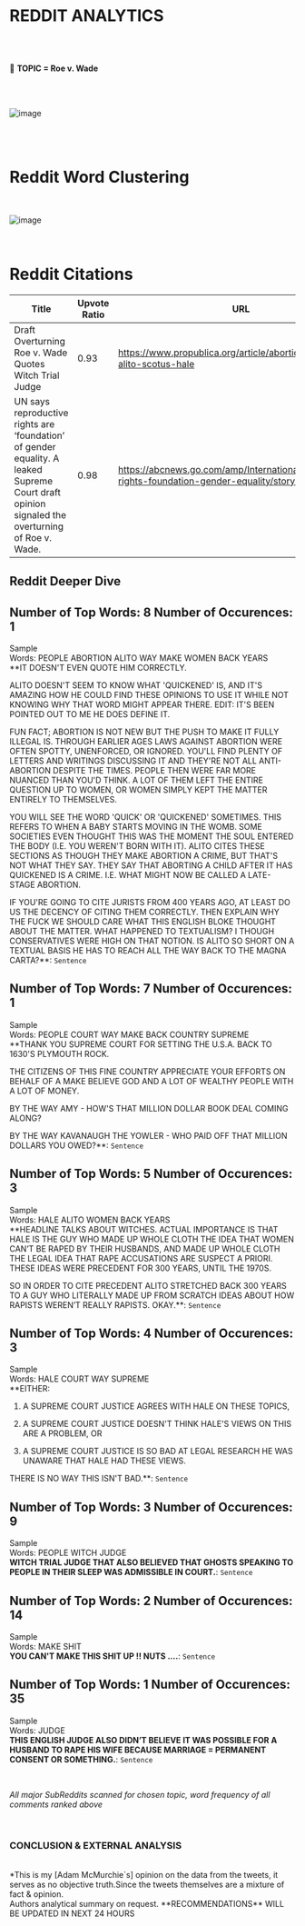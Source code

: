 
# REDDIT ANALYTICS
  
<br></br>  

&#x1F355; **TOPIC = Roe v. Wade**  

<br></br>  

![image](REDDIT.png) 
  
  


<br></br>  

# Reddit Word Clustering

<br>

![image](REDDIT_BIGRAM_GRAPH.png) 
  
  
<br> 




# Reddit Citations
  

| Title | Upvote Ratio | URL| 
|-------|---|---------------| 
| Draft Overturning Roe v. Wade Quotes Witch Trial Judge | 0.93 | https://www.propublica.org/article/abortion-roe-wade-alito-scotus-hale | 
| UN says reproductive rights are ‘foundation’ of gender equality. A leaked Supreme Court draft opinion signaled the overturning of Roe v. Wade. | 0.98 | https://abcnews.go.com/amp/International/reproductive-rights-foundation-gender-equality/story?id=84491621 | 




## Reddit Deeper Dive 



## Number of Top Words: 8 Number of Occurences: 1 

Sample <br>
Words: PEOPLE ABORTION ALITO WAY MAKE WOMEN BACK YEARS 
 <br>   **IT DOESN'T EVEN QUOTE HIM CORRECTLY.

ALITO DOESN'T SEEM TO KNOW WHAT 'QUICKENED' IS, AND IT'S AMAZING HOW HE COULD FIND THESE OPINIONS TO USE IT WHILE NOT KNOWING WHY THAT WORD MIGHT APPEAR THERE. EDIT: IT'S BEEN POINTED OUT TO ME HE DOES DEFINE IT.

FUN FACT; ABORTION IS NOT NEW BUT THE PUSH TO MAKE IT FULLY ILLEGAL IS. THROUGH EARLIER AGES LAWS AGAINST ABORTION WERE OFTEN SPOTTY, UNENFORCED, OR IGNORED. YOU'LL FIND PLENTY OF LETTERS AND WRITINGS DISCUSSING IT AND THEY'RE NOT ALL ANTI-ABORTION DESPITE THE TIMES. PEOPLE THEN WERE FAR MORE NUANCED THAN YOU'D THINK. A LOT OF THEM LEFT THE ENTIRE QUESTION UP TO WOMEN, OR WOMEN SIMPLY KEPT THE MATTER ENTIRELY TO THEMSELVES.

YOU WILL SEE THE WORD 'QUICK' OR 'QUICKENED' SOMETIMES. THIS REFERS TO WHEN A BABY STARTS MOVING IN THE WOMB. SOME SOCIETIES EVEN THOUGHT THIS WAS THE MOMENT THE SOUL ENTERED THE BODY (I.E. YOU WEREN'T BORN WITH IT). ALITO CITES THESE SECTIONS AS THOUGH THEY MAKE ABORTION A CRIME, BUT THAT'S NOT WHAT THEY SAY. THEY SAY THAT ABORTING A CHILD AFTER IT HAS QUICKENED IS A CRIME. I.E. WHAT MIGHT NOW BE CALLED A LATE-STAGE ABORTION.

IF YOU'RE GOING TO CITE JURISTS FROM 400 YEARS AGO, AT LEAST DO US THE DECENCY OF CITING THEM CORRECTLY. THEN EXPLAIN WHY THE FUCK WE SHOULD CARE WHAT THIS ENGLISH BLOKE THOUGHT ABOUT THE MATTER. WHAT HAPPENED TO TEXTUALISM? I THOUGH CONSERVATIVES WERE HIGH ON THAT NOTION. IS ALITO SO SHORT ON A TEXTUAL BASIS HE HAS TO REACH ALL THE WAY BACK TO THE MAGNA CARTA?**: ` Sentence ` 


## Number of Top Words: 7 Number of Occurences: 1 

Sample <br>
Words: PEOPLE COURT WAY MAKE BACK COUNTRY SUPREME 
 <br>   **THANK YOU SUPREME COURT FOR SETTING THE U.S.A. BACK TO 1630'S PLYMOUTH ROCK.

THE CITIZENS OF THIS FINE COUNTRY APPRECIATE YOUR EFFORTS ON BEHALF OF A MAKE BELIEVE GOD AND A LOT OF WEALTHY PEOPLE WITH A LOT OF MONEY.

BY THE WAY AMY - HOW'S THAT MILLION DOLLAR BOOK DEAL COMING ALONG?

BY THE WAY KAVANAUGH THE YOWLER - WHO PAID OFF THAT MILLION DOLLARS YOU OWED?**: ` Sentence ` 


## Number of Top Words: 5 Number of Occurences: 3 

Sample <br>
Words: HALE ALITO WOMEN BACK YEARS 
 <br>   **HEADLINE TALKS ABOUT WITCHES.  ACTUAL IMPORTANCE IS THAT HALE IS THE GUY WHO MADE UP WHOLE CLOTH THE IDEA THAT WOMEN CAN’T BE RAPED BY THEIR HUSBANDS, AND MADE UP WHOLE CLOTH THE LEGAL IDEA THAT RAPE ACCUSATIONS ARE SUSPECT A PRIORI.  THESE IDEAS WERE PRECEDENT FOR 300 YEARS, UNTIL THE 1970S.

SO IN ORDER TO CITE PRECEDENT ALITO STRETCHED BACK 300 YEARS TO A GUY WHO LITERALLY MADE UP FROM SCRATCH IDEAS ABOUT HOW RAPISTS WEREN’T REALLY RAPISTS.  OKAY.**: ` Sentence ` 


## Number of Top Words: 4 Number of Occurences: 3 

Sample <br>
Words: HALE COURT WAY SUPREME 
 <br>   **EITHER:

1) A SUPREME COURT JUSTICE AGREES WITH HALE ON THESE TOPICS,

2) A SUPREME COURT JUSTICE DOESN'T THINK HALE'S VIEWS ON THIS ARE A PROBLEM, OR

3) A SUPREME COURT JUSTICE IS SO BAD AT LEGAL RESEARCH HE WAS UNAWARE THAT HALE HAD THESE VIEWS.

THERE IS NO WAY THIS ISN'T BAD.**: ` Sentence ` 


## Number of Top Words: 3 Number of Occurences: 9 

Sample <br>
Words: PEOPLE WITCH JUDGE 
 <br>   **WITCH TRIAL JUDGE THAT ALSO BELIEVED THAT GHOSTS SPEAKING TO PEOPLE IN THEIR SLEEP WAS ADMISSIBLE IN COURT.**: ` Sentence ` 


## Number of Top Words: 2 Number of Occurences: 14 

Sample <br>
Words: MAKE SHIT 
 <br>   **YOU CAN'T MAKE THIS SHIT UP !! NUTS ....**: ` Sentence ` 


## Number of Top Words: 1 Number of Occurences: 35 

Sample <br>
Words: JUDGE 
 <br>   **THIS ENGLISH JUDGE ALSO DIDN’T BELIEVE IT WAS POSSIBLE FOR A HUSBAND TO RAPE HIS WIFE BECAUSE MARRIAGE = PERMANENT CONSENT OR SOMETHING.**: ` Sentence ` 

  
<br>    

    
*All major SubReddits scanned for chosen topic, word frequency of all comments ranked above*  

<br> 


  
### CONCLUSION & EXTERNAL ANALYSIS  

<br>
*This is my [Adam McMurchie`s] opinion on the data from the tweets, it serves as no objective truth.Since the tweets themselves are a mixture of fact & opinion.
<br>
Authors analytical summary on request.
**RECOMMENDATIONS** WILL BE UPDATED IN NEXT  24 HOURS 
<br>   

  


    